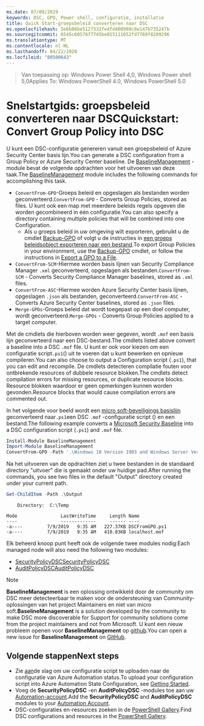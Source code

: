 ```yaml
---
ms.date: 07/09/2019
keywords: DSC, GPO, Power shell, configuratie, installatie
title: Quick Start-groepsbeleid converteren naar DSC
ms.openlocfilehash: 5e6b86be5127332fe4fd400980c8e147b735247b
ms.sourcegitcommit: 6545c60578f7745be015111052fd7769f8289296
ms.translationtype: MT
ms.contentlocale: nl-NL
ms.lasthandoff: 04/22/2020
ms.locfileid: "80500643"
---
```

> <span data-ttu-id="0aa6a-103">Van toepassing op: Windows Power Shell 4,0, Windows Power shell 5,0</span><span class="sxs-lookup"><span data-stu-id="0aa6a-103">Applies To: Windows PowerShell 4.0, Windows PowerShell 5.0</span></span>

# <a name="quickstart-convert-group-policy-into-dsc"></a><span data-ttu-id="0aa6a-104">Snelstartgids: groepsbeleid converteren naar DSC</span><span class="sxs-lookup"><span data-stu-id="0aa6a-104">Quickstart: Convert Group Policy into DSC</span></span>

<span data-ttu-id="0aa6a-105">U kunt een DSC-configuratie genereren vanuit een groepsbeleid of Azure Security Center basis lijn.</span><span class="sxs-lookup"><span data-stu-id="0aa6a-105">You can generate a DSC configuration from a Group Policy or Azure Security Center baseline.</span></span> <span data-ttu-id="0aa6a-106">De [BaselineManagement](https://www.powershellgallery.com/packages/BaselineManagement) -module bevat de volgende opdrachten voor het uitvoeren van deze taak.</span><span class="sxs-lookup"><span data-stu-id="0aa6a-106">The [BaselineManagement](https://www.powershellgallery.com/packages/BaselineManagement) module includes the following commands for accomplishing this task.</span></span>

- <span data-ttu-id="0aa6a-107">`ConvertFrom-GPO`-Groeps beleid en opgeslagen als bestanden worden geconverteerd.</span><span class="sxs-lookup"><span data-stu-id="0aa6a-107">`ConvertFrom-GPO` - Converts Group Policies, stored as files.</span></span> <span data-ttu-id="0aa6a-108">U kunt ook een map met meerdere beleids regels opgeven die worden gecombineerd in één configuratie.</span><span class="sxs-lookup"><span data-stu-id="0aa6a-108">You can also specify a directory containing multiple policies that will be combined into one Configuration.</span></span>
  - <span data-ttu-id="0aa6a-109">Als u groeps beleid in uw omgeving wilt exporteren, gebruikt u de cmdlet [Backup-GPO](/powershell/module/grouppolicy/backup-gpo?view=win10-ps) of volgt u de instructies in [een groeps beleidsobject exporteren naar een bestand](/microsoft-desktop-optimization-pack/agpm/export-a-gpo-to-a-file).</span><span class="sxs-lookup"><span data-stu-id="0aa6a-109">To export Group Policies in your environment, use the [Backup-GPO](/powershell/module/grouppolicy/backup-gpo?view=win10-ps) cmdlet, or follow the instructions in [Export a GPO to a File](/microsoft-desktop-optimization-pack/agpm/export-a-gpo-to-a-file).</span></span>
- <span data-ttu-id="0aa6a-110">`ConvertFrom-SCM`-Hiermee worden basis lijnen van Security Compliance Manager `.xml` geconverteerd, opgeslagen als bestanden.</span><span class="sxs-lookup"><span data-stu-id="0aa6a-110">`ConvertFrom-SCM` - Converts Security Compliance Manager baselines, stored as `.xml` files.</span></span>
- <span data-ttu-id="0aa6a-111">`ConvertFrom-ASC`-Hiermee worden Azure Security Center basis lijnen, opgeslagen `.json` als bestanden, geconverteerd.</span><span class="sxs-lookup"><span data-stu-id="0aa6a-111">`ConvertFrom-ASC` - Converts Azure Security Center baselines, stored as `.json` files.</span></span>
- <span data-ttu-id="0aa6a-112">`Merge-GPOs`-Groeps beleid dat wordt toegepast op een doel computer, wordt geconverteerd.</span><span class="sxs-lookup"><span data-stu-id="0aa6a-112">`Merge-GPOs` - Converts Group Policies applied to a target computer.</span></span>

<span data-ttu-id="0aa6a-113">Met de cmdlets die hierboven worden weer gegeven, wordt `.mof` een basis lijn geconverteerd naar een DSC-bestand.</span><span class="sxs-lookup"><span data-stu-id="0aa6a-113">The cmdlets listed above convert a baseline into a DSC `.mof` file.</span></span> <span data-ttu-id="0aa6a-114">U kunt er ook voor kiezen om een configuratie script`.ps1`() uit te voeren dat u kunt bewerken en opnieuw compileren.</span><span class="sxs-lookup"><span data-stu-id="0aa6a-114">You can also choose to output a Configuration script (`.ps1`), that you can edit and recompile.</span></span> <span data-ttu-id="0aa6a-115">De cmdlets detecteren compilatie fouten voor ontbrekende resources of dubbele resource blokken.</span><span class="sxs-lookup"><span data-stu-id="0aa6a-115">The cmdlets detect compilation errors for missing resources, or duplicate resource blocks.</span></span> <span data-ttu-id="0aa6a-116">Resource blokken waardoor er geen opmerkingen kunnen worden gevonden.</span><span class="sxs-lookup"><span data-stu-id="0aa6a-116">Resource blocks that would cause compilation errors are commented out.</span></span>

<span data-ttu-id="0aa6a-117">In het volgende voor beeld wordt een [micro soft-beveiligings basislijn](https://www.microsoft.com/en-us/download/details.aspx?id=55319) geconverteerd naar`.ps1`een DSC `.mof` -configuratie script () en een bestand.</span><span class="sxs-lookup"><span data-stu-id="0aa6a-117">The following example converts a [Microsoft Security Baseline](https://www.microsoft.com/en-us/download/details.aspx?id=55319) into a DSC configuration script (`.ps1`) and `.mof` file.</span></span>

```powershell
Install-Module BaselineManagement
Import-Module BaselineManagement
ConvertFrom-GPO -Path '.\Windows 10 Version 1903 and Windows Server Version 1903 Security Baseline\GPOs\' -OutputConfigurationScript
```

<span data-ttu-id="0aa6a-118">Na het uitvoeren van de opdrachten ziet u twee bestanden in de standaard directory "uitvoer" die is gemaakt onder uw huidige pad.</span><span class="sxs-lookup"><span data-stu-id="0aa6a-118">After running the commands, you see two files in the default "Output" directory created under your current path.</span></span>

```powershell
Get-ChildItem -Path .\Output
```

```Output
    Directory:  C:\Temp

Mode                LastWriteTime     Length Name
----                -------------     ------ ----
-a----         7/9/2019   9:35 AM   227.37KB DSCFromGPO.ps1
-a----         7/9/2019   9:35 AM   410.03KB localhost.mof
```

<span data-ttu-id="0aa6a-119">Elk beheerd knoop punt heeft ook de volgende twee modules nodig:</span><span class="sxs-lookup"><span data-stu-id="0aa6a-119">Each managed node will also need the following two modules:</span></span>

- [<span data-ttu-id="0aa6a-120">SecurityPolicyDSC</span><span class="sxs-lookup"><span data-stu-id="0aa6a-120">SecurityPolicyDSC</span></span>](https://www.powershellgallery.com/packages/SecurityPolicyDsc)
- [<span data-ttu-id="0aa6a-121">AuditPolicyDSC</span><span class="sxs-lookup"><span data-stu-id="0aa6a-121">AuditPolicyDSC</span></span>](https://www.powershellgallery.com/packages/AuditPolicyDsc)

> [!NOTE]
> <span data-ttu-id="0aa6a-122">**BaselineManagement** is een oplossing ontwikkeld door de community om DSC meer detecteerbaar te maken voor de ondersteuning van Community-oplossingen van het project Maintainers en niet van micro soft.</span><span class="sxs-lookup"><span data-stu-id="0aa6a-122">**BaselineManagement** is a solution developed by the community to make DSC more discoverable for Support for community solutions come from the project maintainers and not from Microsoft.</span></span> <span data-ttu-id="0aa6a-123">U kunt een nieuw probleem openen voor **BaselineManagement** op [github](https://github.com/microsoft/BaselineManagement).</span><span class="sxs-lookup"><span data-stu-id="0aa6a-123">You can open a new issue for **BaselineManagement** on [GitHub](https://github.com/microsoft/BaselineManagement).</span></span>

## <a name="next-steps"></a><span data-ttu-id="0aa6a-124">Volgende stappen</span><span class="sxs-lookup"><span data-stu-id="0aa6a-124">Next steps</span></span>

- <span data-ttu-id="0aa6a-125">Zie [aan](/azure/automation/automation-dsc-getting-started#importing-a-configuration-into-azure-automation)de slag om uw configuratie script te uploaden naar de configuratie van Azure Automation status.</span><span class="sxs-lookup"><span data-stu-id="0aa6a-125">To upload your configuration script into Azure Automation State Configuration, see [Getting Started](/azure/automation/automation-dsc-getting-started#importing-a-configuration-into-azure-automation).</span></span>
- <span data-ttu-id="0aa6a-126">Voeg de **SecurityPolicyDSC** -en **AuditPolicyDSC** -modules toe aan uw [Automation-account](/azure/automation/shared-resources/modules).</span><span class="sxs-lookup"><span data-stu-id="0aa6a-126">Add the **SecurityPolicyDSC** and **AuditPolicyDSC** modules to your [Automation Account](/azure/automation/shared-resources/modules).</span></span>
- <span data-ttu-id="0aa6a-127">DSC-configuraties en-resources zoeken in de [PowerShell Gallery](https://www.powershellgallery.com/).</span><span class="sxs-lookup"><span data-stu-id="0aa6a-127">Find DSC configurations and resources in the [PowerShell Gallery](https://www.powershellgallery.com/).</span></span>
